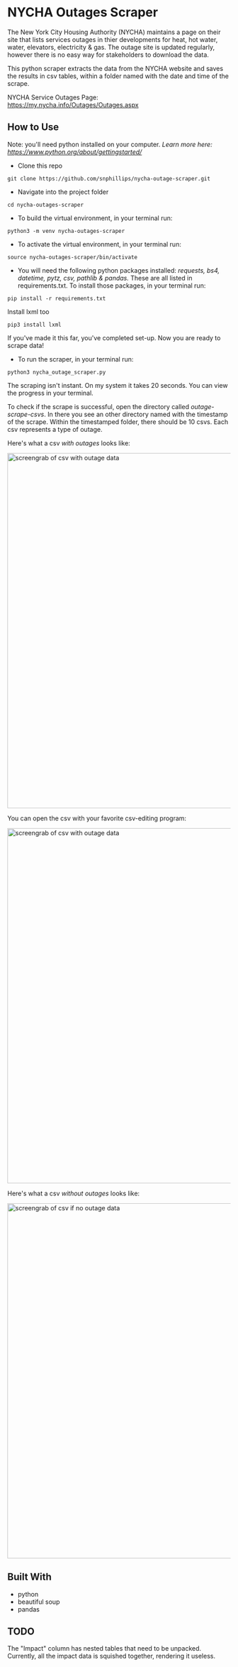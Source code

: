 # NYCHA Outages Scraper

The New York City Housing Authority (NYCHA) maintains a page on their site that lists services outages in thier developments for heat, hot water, water, elevators, electricity & gas. The outage site is updated regularly, however there is no easy way for stakeholders to download the data. 

This python scraper extracts the data from the NYCHA website and saves the results in csv tables, within a folder named with the date and time of the scrape.

NYCHA Service Outages Page: https://my.nycha.info/Outages/Outages.aspx

## How to Use

Note: you'll need python installed on your computer. *Learn more here: https://www.python.org/about/gettingstarted/*

- Clone this repo 

`git clone https://github.com/snphillips/nycha-outage-scraper.git`

- Navigate into the project folder

`cd nycha-outages-scraper`

- To build the virtual environment, in your terminal run:

`python3 -m venv nycha-outages-scraper`

- To activate the virtual environment, in your terminal run:

`source nycha-outages-scraper/bin/activate`

- You will need the following python packages installed: *requests, bs4, datetime, pytz, csv, pathlib & pandas.*  These are all listed in requirements.txt.  To install those packages, in your terminal run:

`pip install -r requirements.txt`

Install lxml too

`pip3 install lxml`

If you've made it this far, you've completed set-up. Now you are ready to scrape data!

- To run the scraper, in your terminal run:

`python3 nycha_outage_scraper.py`

The scraping isn't instant. On my system it takes 20 seconds. You can view the progress in your terminal.

To check if the scrape is successful, open the directory called *outage-scrape-csvs*.  In there you see an other directory named with the timestamp of the scrape. Within the timestamped folder, there should be 10 csvs. Each csv represents a type of outage.

Here's what a csv *with outages* looks like:

<img src="https://i.imgur.com/3CmQKwE.png" width="800" alt="screengrab of csv with outage data">

You can open the csv with your favorite csv-editing program:

<img src="https://i.imgur.com/W97xMDy.png" width="800" alt="screengrab of csv with outage data">

Here's what a csv *without outages* looks like:

<img src="https://i.imgur.com/1y4g93S.png" width="800" alt="screengrab of csv if no outage data">


## Built With
- python
- beautiful soup
- pandas

## TODO
The "Impact" column has nested tables that need to be unpacked. Currently, all the impact data is squished together, rendering it useless.
